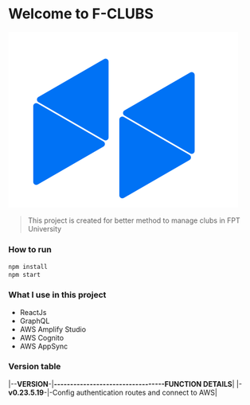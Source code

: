 # Welcome to F-CLUBS
![F-Clubs Logo](https://raw.githubusercontent.com/vuongbachdoan/F-CLUBS/bd7f7b863bd0efa9a95644b83ef4097df68de84c/public/logo.svg)

> This project is created for better method to manage clubs in FPT University
### How to run
    npm install
    npm start
    

### What I use in this project

 - ReactJs
 - GraphQL
 - AWS Amplify Studio
 - AWS Cognito
 - AWS AppSync

### Version table
|--**VERSION**-|**----------------------------------FUNCTION DETAILS**|
|-**v0.23.5.19**-|-Config authentication routes and connect to AWS|
